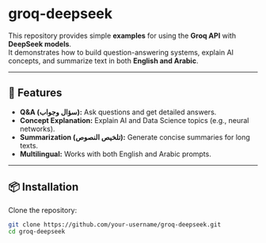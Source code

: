 # groq-deepseek

This repository provides simple **examples** for using the **Groq API** with **DeepSeek models**.  
It demonstrates how to build question-answering systems, explain AI concepts, and summarize text in both **English and Arabic**.

---

## 🚀 Features
- **Q&A (سؤال وجواب):** Ask questions and get detailed answers.  
- **Concept Explanation:** Explain AI and Data Science topics (e.g., neural networks).  
- **Summarization (تلخيص النصوص):** Generate concise summaries for long texts.  
- **Multilingual:** Works with both English and Arabic prompts.  

---

## 📦 Installation
Clone the repository:
```bash
git clone https://github.com/your-username/groq-deepseek.git
cd groq-deepseek

